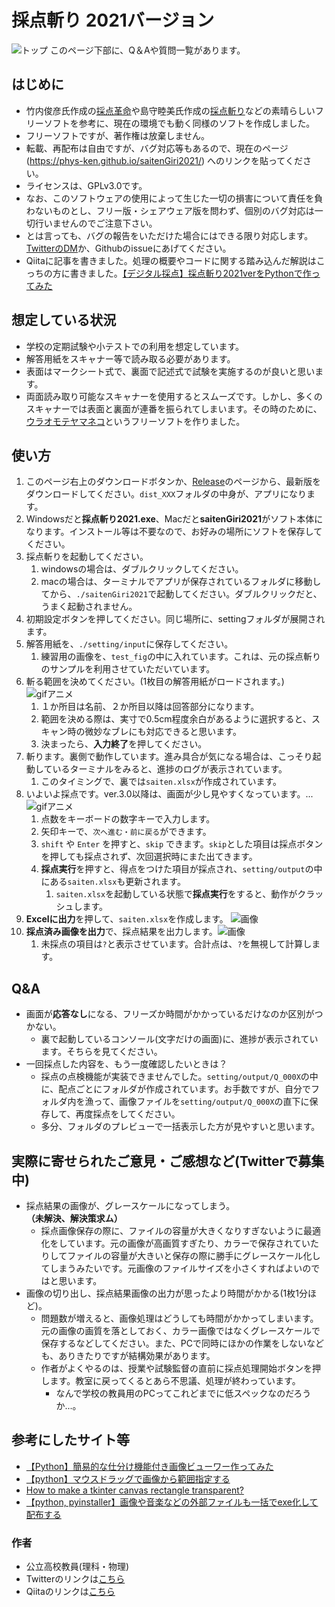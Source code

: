 # 採点斬り 2021バージョン
![トップ](./appfigs/top.png)
このページ下部に、Q＆Aや質問一覧があります。

## はじめに
* 竹内俊彦氏作成の[採点革命](http://www.nurs.or.jp/~lionfan/freesoft_45.html)や島守睦美氏作成の[採点斬り](http://www.nurs.or.jp/~lionfan/freesoft_49.html)などの素晴らしいフリーソフトを参考に、現在の環境でも動く同様のソフトを作成しました。
* フリーソフトですが、著作権は放棄しません。
* 転載、再配布は自由ですが、バグ対応等もあるので、現在のページ (https://phys-ken.github.io/saitenGiri2021/) へのリンクを貼ってください。
* ライセンスは、GPLv3.0です。
* なお、このソフトウェアの使用によって生じた一切の損害について責任を負わないものとし、フリー版・シェアウェア版を問わず、個別のバグ対応は一切行いませんのでご注意下さい。
* とは言っても、バグの報告をいただけた場合にはできる限り対応します。[TwitterのDM](https://twitter.com/phys_ken)か、Githubのissueにあげてください。
* Qiitaに記事を書きました。処理の概要やコードに関する踏み込んだ解説はこっちの方に書きました。[【デジタル採点】採点斬り2021verをPythonで作ってみた](https://qiita.com/phys-ken/items/4fac021504d7fe6b98b2)

## 想定している状況
* 学校の定期試験や小テストでの利用を想定しています。
* 解答用紙をスキャナー等で読み取る必要があります。
* 表面はマークシート式で、裏面で記述式で試験を実施するのが良いと思います。
* 両面読み取り可能なスキャナーを使用するとスムーズです。しかし、多くのスキャナーでは表面と裏面が連番を振られてしまいます。その時のために、[ウラオモテヤマネコ](https://phys-ken.github.io/uraomoteYamaneko/)というフリーソフトを作りました。

## 使い方
1. このページ右上のダウンロードボタンか、[Release](https://github.com/phys-ken/saitenGiri2021/releases)のページから、最新版をダウンロードしてください。`dist_XXX`フォルダの中身が、アプリになります。
1. Windowsだと**採点斬り2021.exe**、Macだと**saitenGiri2021**がソフト本体になります。インストール等は不要なので、お好みの場所にソフトを保存してください。
1. 採点斬りを起動してください。
    1. windowsの場合は、ダブルクリックしてください。
    1. macの場合は、ターミナルでアプリが保存されているフォルダに移動してから、`./saitenGiri2021`で起動してください。ダブルクリックだと、うまく起動されません。
1. 初期設定ボタンを押してください。同じ場所に、settingフォルダが展開されます。
1. 解答用紙を、`./setting/input`に保存してください。
    1. 練習用の画像を、`test_fig`の中に入れています。これは、元の採点斬りのサンプルを利用させていただいています。
3. 斬る範囲を決めてください。(1枚目の解答用紙がロードされます。)![gifアニメ](appfigs/1giri.gif)
    1. １か所目は名前、２か所目以降は回答部分になります。
    1. 範囲を決める際は、実寸で0.5cm程度余白があるように選択すると、スキャン時の微妙なブレにも対応できると思います。
    1. 決まったら、**入力終了**を押してください。
4. 斬ります。裏側で動作しています。進み具合が気になる場合は、こっそり起動しているターミナルをみると、進捗のログが表示されています。
    1. このタイミングで、裏では`saiten.xlsx`が作成されています。
5. いよいよ採点です。ver.3.0以降は、画面が少し見やすくなっています。...![gifアニメ](appfigs/2saiten.gif)
    1. 点数をキーボードの数字キーで入力します。
    1. 矢印キーで、`次へ進む・前に戻る`ができます。
    1. `shift` や `Enter` を押すと、`skip` できます。`skip`とした項目は採点ボタンを押しても採点されず、次回選択時にまた出てきます。
    1. **採点実行**を押すと、得点をつけた項目が採点され、`setting/output`の中にある`saiten.xlsx`も更新されます。
        1. `saiten.xlsx`を起動している状態で**採点実行**をすると、動作がクラッシュします。
6. **Excelに出力**を押して、`saiten.xlsx`を作成します。 ![画像](appfigs/3xlsx.png)
7. **採点済み画像を出力**で、採点結果を出力します。![画像](appfigs/4kaitouyousi.jpg)
    1. 未採点の項目は`?`と表示させています。合計点は、`?`を無視して計算します。


## Q&A
* 画面が**応答なし**になる、フリーズか時間がかかっているだけなのか区別がつかない。
  * 裏で起動しているコンソール(文字だけの画面)に、進捗が表示されています。そちらを見てください。
* 一回採点した内容を、もう一度確認したいときは？
  * 採点の点検機能が実装できませんでした。`setting/output/Q_000X`の中に、配点ごとにフォルダが作成されています。お手数ですが、自分でフォルダ内を漁って、画像ファイルを`setting/output/Q_000X`の直下に保存して、再度採点をしてください。
  * 多分、フォルダのプレビューで一括表示した方が見やすいと思います。

## 実際に寄せられたご意見・ご感想など(Twitterで募集中)
* 採点結果の画像が、グレースケールになってしまう。**（未解決、解決策求ム）**
  * 採点画像保存の際に、ファイルの容量が大きくなりすぎないように最適化をしています。元の画像が高画質すぎたり、カラーで保存されていたりしてファイルの容量が大きいと保存の際に勝手にグレースケール化してしまうみたいです。元画像のファイルサイズを小さくすればよいのではと思います。
* 画像の切り出し、採点結果画像の出力が思ったより時間がかかる(1枚1分ほど)。
  * 問題数が増えると、画像処理はどうしても時間がかかってしまいます。元の画像の画質を落としておく、カラー画像ではなくグレースケールで保存するなどしてください。また、PCで同時にほかの作業をしないなども、ありきたりですが結構効果があります。
  * 作者がよくやるのは、授業や試験監督の直前に採点処理開始ボタンを押します。教室に戻ってくるとあら不思議、処理が終わっています。
    * なんで学校の教員用のPCってこれどまでに低スペックなのだろうか...。 


## 参考にしたサイト等
* [【Python】簡易的な仕分け機能付き画像ビューワー作ってみた](https://qiita.com/hisakichi95/items/84b73ba14731bc68608a)
* [【python】マウスドラッグで画像から範囲指定する](https://qiita.com/hisakichi95/items/47f6d37e6f425f29c8a8)
* [How to make a tkinter canvas rectangle transparent?](https://stackoverflow.com/questions/54637795/how-to-make-a-tkinter-canvas-rectangle-transparent/54645103)
* [【python, pyinstaller】画像や音楽などの外部ファイルも一括でexe化して配布する](https://msteacher.hatenablog.jp/entry/2020/06/27/170529)


### 作者
* 公立高校教員(理科・物理)
* Twitterのリンクは[こちら](https://twitter.com/phys_ken)
* Qiitaのリンクは[こちら](https://qiita.com/phys-ken)
